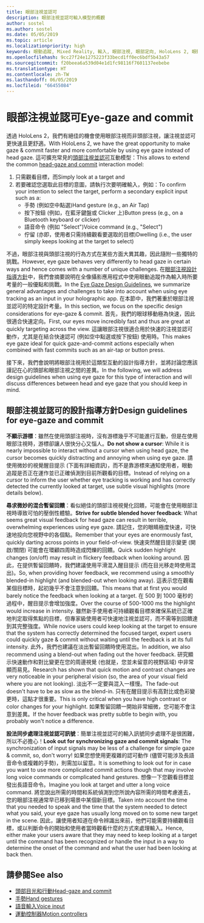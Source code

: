 ```yaml
---
title: 眼部注視並認可
description: 眼部注視並認可輸入模型的概觀
author: sostel
ms.author: sostel
ms.date: 05/05/2019
ms.topic: article
ms.localizationpriority: high
keywords: 眼動追蹤, Mixed Reality, 輸入, 眼部注視, 眼部定向, HoloLens 2, 眼動式選取
ms.openlocfilehash: 9cc27f24e1275223f33becd1ff0ec6bdf5b43a57
ms.sourcegitcommit: f20beea6a539d04e1d1fc98116f7601137eebebe
ms.translationtype: HT
ms.contentlocale: zh-TW
ms.lasthandoff: 06/05/2019
ms.locfileid: "66455084"
---
```

# <a name="eye-gaze-and-commit"></a><span data-ttu-id="79919-104">眼部注視並認可</span><span class="sxs-lookup"><span data-stu-id="79919-104">Eye-gaze and commit</span></span>
<span data-ttu-id="79919-105">透過 HoloLens 2，我們有絕佳的機會使用眼部注視而非頭部注視，讓注視並認可更快速且更舒適。</span><span class="sxs-lookup"><span data-stu-id="79919-105">With HoloLens 2, we have the great opportunity to make gaze & commit faster and more comfortable by using eye gaze instead of head gaze.</span></span> <span data-ttu-id="79919-106">這可擴充常見的[頭部注視並認可](gaze-and-commit.md)互動模型：</span><span class="sxs-lookup"><span data-stu-id="79919-106">This allows to extend the common [head-gaze and commit](gaze-and-commit.md) interaction model:</span></span> 
1. <span data-ttu-id="79919-107">只需觀看目標，而</span><span class="sxs-lookup"><span data-stu-id="79919-107">Simply look at a target and</span></span> 
2. <span data-ttu-id="79919-108">若要確認您選取此目標的意圖，請執行次要明確輸入，例如：</span><span class="sxs-lookup"><span data-stu-id="79919-108">To confirm your intention to select the target, perform a secondary explicit input such as a:</span></span>  
   - <span data-ttu-id="79919-109">手勢 (例如空中點選)</span><span class="sxs-lookup"><span data-stu-id="79919-109">Hand gesture (e.g., an Air Tap)</span></span>
   - <span data-ttu-id="79919-110">按下按鈕 (例如，在藍牙鍵盤或 Clicker 上)</span><span class="sxs-lookup"><span data-stu-id="79919-110">Button press (e.g., on a Bluetooth keyboard or clicker)</span></span>
   - <span data-ttu-id="79919-111">語音命令 (例如 "Select")</span><span class="sxs-lookup"><span data-stu-id="79919-111">Voice command (e.g., "Select")</span></span>
   - <span data-ttu-id="79919-112">佇留 (亦即，使用者只需持續觀看要選取的目標)</span><span class="sxs-lookup"><span data-stu-id="79919-112">Dwelling (i.e., the user simply keeps looking at the target to select)</span></span>

<span data-ttu-id="79919-113">不過，眼部注視與頭部注視的行為方式在某些方面大異其趣，因此隨附一些獨特的挑戰。</span><span class="sxs-lookup"><span data-stu-id="79919-113">However, eye gaze behaves very differently to head gaze in certain ways and hence comes with a number of unique challenges.</span></span> <span data-ttu-id="79919-114">在[眼部注視設計指導方針](eye-tracking.md)中，我們會摘要說明在全像攝影應用程式中使用眼動追蹤作為輸入時所要考量的一般優點和挑戰。</span><span class="sxs-lookup"><span data-stu-id="79919-114">In the [Eye Gaze Design Guidelines](eye-tracking.md), we summarize general advantages and challenges to take into account when using eye tracking as an input in your holographic app.</span></span> <span data-ttu-id="79919-115">在本節中，我們著重於眼部注視並認可的特定設計考量。</span><span class="sxs-lookup"><span data-stu-id="79919-115">In this section, we focus on the specific design considerations for eye-gaze & commit.</span></span>
<span data-ttu-id="79919-116">首先，我們的眼球移動極為快速，因此很適合快速定向。</span><span class="sxs-lookup"><span data-stu-id="79919-116">First, our eyes move incredibly fast and thus are great at quickly targeting across the view.</span></span> <span data-ttu-id="79919-117">這讓眼部注視很適合用於快速的注視並認可動作，尤其是在結合快速認可 (例如空中點選或按下按鈕) 使用時。</span><span class="sxs-lookup"><span data-stu-id="79919-117">This makes eye gaze ideal for quick gaze-and-commit actions especially when combined with fast commits such as an air-tap or button press.</span></span>
   
<span data-ttu-id="79919-118">接下來，我們會說明將眼部注視用於這類型互動的設計指導方針，並將討論您應該謹記在心的頭部和眼部注視之間的差異。</span><span class="sxs-lookup"><span data-stu-id="79919-118">In the following, we will address design guidelines when using eye gaze for this type of interaction and will discuss differences between head and eye gaze that you should keep in mind.</span></span>

## <a name="design-guidelines-for-eye-gaze-and-commit"></a><span data-ttu-id="79919-119">眼部注視並認可的設計指導方針</span><span class="sxs-lookup"><span data-stu-id="79919-119">Design guidelines for eye-gaze and commit</span></span>

<span data-ttu-id="79919-120">**不顯示游標**：雖然在使用頭部注視時，沒有游標幾乎不可能進行互動，但是在使用眼部注視時，游標卻讓人很快分心又惱人。</span><span class="sxs-lookup"><span data-stu-id="79919-120">**Do not show a cursor**: While it is nearly impossible to interact without a cursor when using head gaze, the cursor becomes quickly distracting and annoying when using eye gaze.</span></span> <span data-ttu-id="79919-121">請使用微妙的視覺醒目提示 (下面有詳細資訊)，而不是靠游標來通知使用者，眼動追蹤是否正在運作並已正確偵測到目前所觀看的目標。</span><span class="sxs-lookup"><span data-stu-id="79919-121">Instead of relying on a cursor to inform the user whether eye tracking is working and has correctly detected the currently looked at target, use subtle visual highlights (more details below).</span></span>

<span data-ttu-id="79919-122">**尋求微妙的混合暫留回饋**：看似絕佳的頭部注視視覺化回饋，可能會在使用眼部注視時導致可怕的壓倒性體驗。</span><span class="sxs-lookup"><span data-stu-id="79919-122">**Strive for subtle blended hover feedback**: What seems great visual feedback for head gaze can result in terrible, overwhelming experiences using eye gaze.</span></span> <span data-ttu-id="79919-123">請記住，您的眼睛極度快速，可快速地投向您視野中的各個點。</span><span class="sxs-lookup"><span data-stu-id="79919-123">Remember that your eyes are enormously fast, quickly darting across points in your field-of-view.</span></span> <span data-ttu-id="79919-124">快速突然醒目提示變更 (開啟/關閉) 可能會在環顧四周時造成閃爍的回饋。</span><span class="sxs-lookup"><span data-stu-id="79919-124">Quick sudden highlight changes (on/off) may result in flickery feedback when looking around.</span></span> <span data-ttu-id="79919-125">因此，在提供暫留回饋時，我們建議使用平滑混入醒目提示 (而在目光移走時使用混出)。</span><span class="sxs-lookup"><span data-stu-id="79919-125">So, when providing hover feedback, we recommend using a smoothly blended-in highlight (and blended-out when looking away).</span></span> <span data-ttu-id="79919-126">這表示您在觀看某個目標時，起初幾乎不會注意到回饋。</span><span class="sxs-lookup"><span data-stu-id="79919-126">This means that at first you would barely notice the feedback when looking at a target.</span></span> <span data-ttu-id="79919-127">在 500 到 1000 毫秒的過程中，醒目提示會增加強度。</span><span class="sxs-lookup"><span data-stu-id="79919-127">Over the course of 500-1000 ms the highlight would increase in intensity.</span></span> <span data-ttu-id="79919-128">雖然新手使用者可持續觀看目標來確保系統已正確地判定取得焦點的目標，但專家級使用者可快速地注視並認可，而不需等到回饋達到其完整強度。</span><span class="sxs-lookup"><span data-stu-id="79919-128">While novice users could keep looking at the target to ensure that the system has correctly determined the focused target, expert users could quickly gaze & commit without waiting until the feedback is at its full intensity.</span></span> <span data-ttu-id="79919-129">此外，我們也建議在淡出暫留回饋時使用混出。</span><span class="sxs-lookup"><span data-stu-id="79919-129">In addition, we also recommend using a blend-out when fading out the hover feedback.</span></span> <span data-ttu-id="79919-130">研究顯示快速動作和對比變更在您的周邊視覺 (也就是，您並未留意的視野區域) 中非常顯而易見。</span><span class="sxs-lookup"><span data-stu-id="79919-130">Research has shown that quick motion and contrast changes are very noticeable in your peripheral vision (so, the area of your visual field where you are not looking).</span></span> <span data-ttu-id="79919-131">淡出不一定要與混入一樣慢。</span><span class="sxs-lookup"><span data-stu-id="79919-131">The fade-out doesn't have to be as slow as the blend-in.</span></span> <span data-ttu-id="79919-132">只有在醒目提示有高對比或色彩變更時，這點才很重要。</span><span class="sxs-lookup"><span data-stu-id="79919-132">This is only critical when you have high contrast or color changes for your highlight.</span></span> <span data-ttu-id="79919-133">如果暫留回饋一開始非常細微，您可能不會注意到差異。</span><span class="sxs-lookup"><span data-stu-id="79919-133">If the hover feedback was pretty subtle to begin with, you probably won't notice a difference.</span></span>

<span data-ttu-id="79919-134">**設法同步處理注視並認可訊號**：簡單注視並認可的輸入訊號同步處理不是很困難，所以不必擔心！</span><span class="sxs-lookup"><span data-stu-id="79919-134">**Look out for synchronizing gaze and commit signals**: The synchronization of input signals may be less of a challenge for simple gaze & commit, so, don't worry!</span></span> <span data-ttu-id="79919-135">如果您想使用更複雜的認可動作 (儘管可能涉及長語音命令或複雜的手勢)，則需加以留意。</span><span class="sxs-lookup"><span data-stu-id="79919-135">It is something to look out for in case you want to use more complicated commit actions though that may involve long voice commands or complicated hand gestures.</span></span> <span data-ttu-id="79919-136">想像一下您觀看目標並發出長語音命令。</span><span class="sxs-lookup"><span data-stu-id="79919-136">Imagine you look at target and utter a long voice command.</span></span> <span data-ttu-id="79919-137">將您說出所需的時間和系統偵測到您所說內容所需的時間考慮進去，您的眼部注視通常早已移到場景中某個新目標。</span><span class="sxs-lookup"><span data-stu-id="79919-137">Taken into account the time that you needed to speak and the time that the system needed to detect what you said, your eye gaze has usually long moved on to some new target in the scene.</span></span> <span data-ttu-id="79919-138">因此，讓使用者知道在命令辨識出來前，他們可能需要持續觀看目標，或以判斷命令的開始和使用者當時觀看什麼的方式來處理輸入。</span><span class="sxs-lookup"><span data-stu-id="79919-138">Hence, either make your users aware that they may need to keep looking at a target until the command has been recognized or handle the input in a way to determine the onset of the command and what the user had been looking at back then.</span></span>

## <a name="see-also"></a><span data-ttu-id="79919-139">請參閱</span><span class="sxs-lookup"><span data-stu-id="79919-139">See also</span></span>
* [<span data-ttu-id="79919-140">頭部目光和行動</span><span class="sxs-lookup"><span data-stu-id="79919-140">Head-gaze and commit</span></span>](gaze-and-commit.md)
* [<span data-ttu-id="79919-141">手勢</span><span class="sxs-lookup"><span data-stu-id="79919-141">Hand gestures</span></span>](gestures.md)
* [<span data-ttu-id="79919-142">語音輸入</span><span class="sxs-lookup"><span data-stu-id="79919-142">Voice input</span></span>](voice-design.md)
* [<span data-ttu-id="79919-143">運動控制器</span><span class="sxs-lookup"><span data-stu-id="79919-143">Motion controllers</span></span>](motion-controllers.md)
